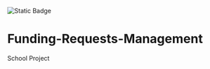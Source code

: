 ![Static Badge](https://img.shields.io/badge/codeCoverage-76%25-grrn)

# Funding-Requests-Management

School Project
